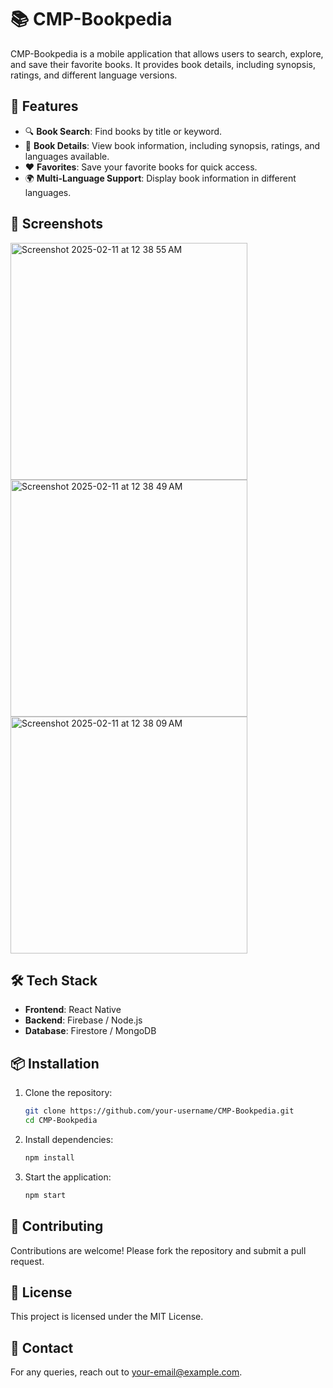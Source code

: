 # 📚 CMP-Bookpedia

CMP-Bookpedia is a mobile application that allows users to search, explore, and save their favorite books. It provides book details, including synopsis, ratings, and different language versions.

## 🚀 Features
- 🔍 **Book Search**: Find books by title or keyword.
- 📖 **Book Details**: View book information, including synopsis, ratings, and languages available.
- ❤️ **Favorites**: Save your favorite books for quick access.
- 🌍 **Multi-Language Support**: Display book information in different languages.

## 📸 Screenshots
<img width="379" alt="Screenshot 2025-02-11 at 12 38 55 AM" src="https://github.com/user-attachments/assets/3e2760a5-5636-49ae-baf2-9d17fd4fd920" />
<img width="379" alt="Screenshot 2025-02-11 at 12 38 49 AM" src="https://github.com/user-attachments/assets/4e4ffbdf-3992-4b05-818a-2d4df3397119" />
<img width="379" alt="Screenshot 2025-02-11 at 12 38 09 AM" src="https://github.com/user-attachments/assets/d3505c44-6e76-4bc5-9456-e0b69c25426e" />


## 🛠 Tech Stack
- **Frontend**: React Native
- **Backend**: Firebase / Node.js
- **Database**: Firestore / MongoDB

## 📦 Installation
1. Clone the repository:
   ```sh
   git clone https://github.com/your-username/CMP-Bookpedia.git
   cd CMP-Bookpedia
   ```
2. Install dependencies:
   ```sh
   npm install
   ```
3. Start the application:
   ```sh
   npm start
   ```

## 🤝 Contributing
Contributions are welcome! Please fork the repository and submit a pull request.

## 📄 License
This project is licensed under the MIT License.

## 📧 Contact
For any queries, reach out to [your-email@example.com](mailto:your-email@example.com).




